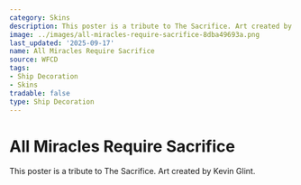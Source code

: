 ```yaml
---
category: Skins
description: This poster is a tribute to The Sacrifice. Art created by Kevin Glint.
image: ../images/all-miracles-require-sacrifice-8dba49693a.png
last_updated: '2025-09-17'
name: All Miracles Require Sacrifice
source: WFCD
tags:
- Ship Decoration
- Skins
tradable: false
type: Ship Decoration
---
```


# All Miracles Require Sacrifice

This poster is a tribute to The Sacrifice. Art created by Kevin Glint.


